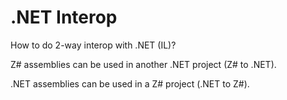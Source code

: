 # .NET Interop

How to do 2-way interop with .NET (IL)?

Z# assemblies can be used in another .NET project (Z# to .NET).

.NET assemblies can be used in a Z# project (.NET to Z#).

